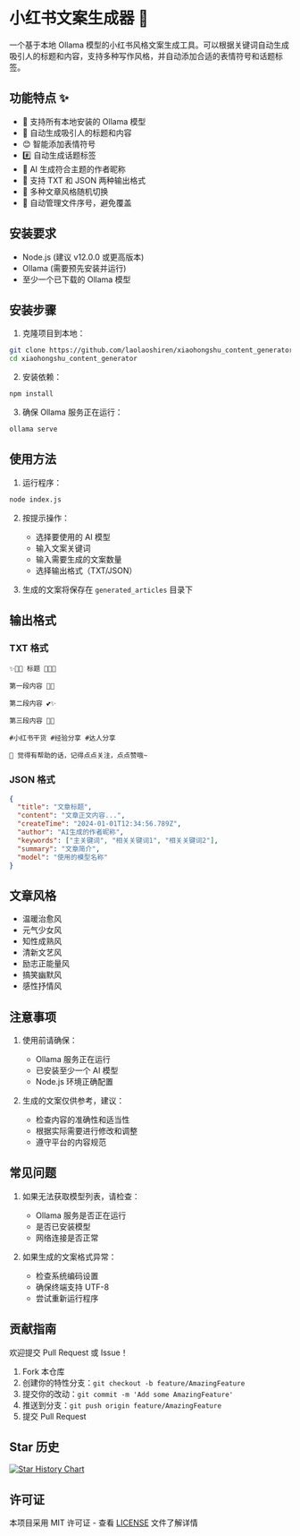 # 小红书文案生成器 🌟

一个基于本地 Ollama 模型的小红书风格文案生成工具。可以根据关键词自动生成吸引人的标题和内容，支持多种写作风格，并自动添加合适的表情符号和话题标签。

## 功能特点 ✨

- 🤖 支持所有本地安装的 Ollama 模型
- 📝 自动生成吸引人的标题和内容
- 😊 智能添加表情符号
- #️⃣ 自动生成话题标签
- 👤 AI 生成符合主题的作者昵称
- 💾 支持 TXT 和 JSON 两种输出格式
- 🎨 多种文章风格随机切换
- 📂 自动管理文件序号，避免覆盖

## 安装要求

- Node.js (建议 v12.0.0 或更高版本)
- Ollama (需要预先安装并运行)
- 至少一个已下载的 Ollama 模型

## 安装步骤

1. 克隆项目到本地：
```bash
git clone https://github.com/laolaoshiren/xiaohongshu_content_generator.git
cd xiaohongshu_content_generator
```

2. 安装依赖：
```bash
npm install
```

3. 确保 Ollama 服务正在运行：
```bash
ollama serve
```

## 使用方法

1. 运行程序：
```bash
node index.js
```

2. 按提示操作：
   - 选择要使用的 AI 模型
   - 输入文案关键词
   - 输入需要生成的文案数量
   - 选择输出格式（TXT/JSON）

3. 生成的文案将保存在 `generated_articles` 目录下

## 输出格式

### TXT 格式
```
✨🌸💫 标题 💫🌸✨

第一段内容 🎀💝

第二段内容 💕✨

第三段内容 🌟🦋

#小红书干货 #经验分享 #达人分享

💝 觉得有帮助的话，记得点点关注，点点赞哦~
```

### JSON 格式
```json
{
  "title": "文章标题",
  "content": "文章正文内容...",
  "createTime": "2024-01-01T12:34:56.789Z",
  "author": "AI生成的作者昵称",
  "keywords": ["主关键词", "相关关键词1", "相关关键词2"],
  "summary": "文章简介",
  "model": "使用的模型名称"
}
```

## 文章风格

- 温暖治愈风
- 元气少女风
- 知性成熟风
- 清新文艺风
- 励志正能量风
- 搞笑幽默风
- 感性抒情风

## 注意事项

1. 使用前请确保：
   - Ollama 服务正在运行
   - 已安装至少一个 AI 模型
   - Node.js 环境正确配置

2. 生成的文案仅供参考，建议：
   - 检查内容的准确性和适当性
   - 根据实际需要进行修改和调整
   - 遵守平台的内容规范

## 常见问题

1. 如果无法获取模型列表，请检查：
   - Ollama 服务是否正在运行
   - 是否已安装模型
   - 网络连接是否正常

2. 如果生成的文案格式异常：
   - 检查系统编码设置
   - 确保终端支持 UTF-8
   - 尝试重新运行程序

## 贡献指南

欢迎提交 Pull Request 或 Issue！

1. Fork 本仓库
2. 创建你的特性分支：`git checkout -b feature/AmazingFeature`
3. 提交你的改动：`git commit -m 'Add some AmazingFeature'`
4. 推送到分支：`git push origin feature/AmazingFeature`
5. 提交 Pull Request

## Star 历史

[![Star History Chart](https://api.star-history.com/svg?repos=laolaoshiren/xiaohongshu_content_generator&type=Date)](https://star-history.com/#laolaoshiren/xiaohongshu_content_generator&Date)

## 许可证

本项目采用 MIT 许可证 - 查看 [LICENSE](LICENSE) 文件了解详情 